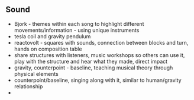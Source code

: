 ## Sound

- Bjork - themes within each song to highlight different movements/information - using unique instruments
- tesla coil and gravity pendulum
- reactovolt - squares with sounds, connection between blocks and turn, hands on composition table
- share structures with listeners, music workshops so others can use it, play with the structure and hear what they made, direct impact
- gravity, counterpoint - baseline, teaching musical theory through physical elements
- counterpoint/baseline, singing along with it, similar to human/gravity relationship
- 
